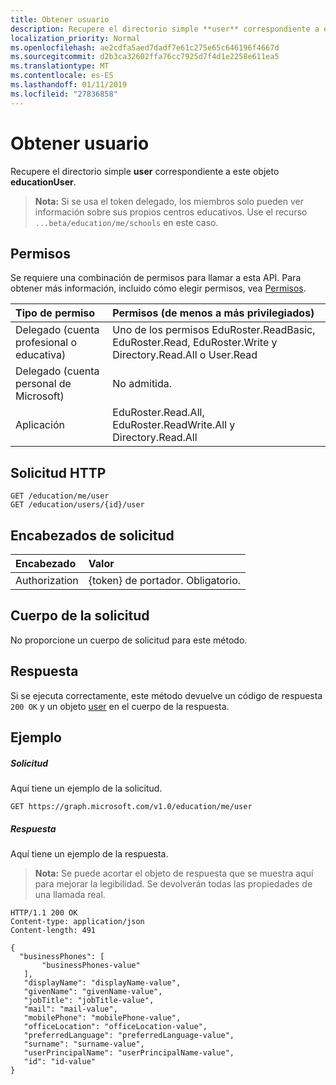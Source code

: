 ```yaml
---
title: Obtener usuario
description: Recupere el directorio simple **user** correspondiente a este objeto **educationUser**.
localization_priority: Normal
ms.openlocfilehash: ae2cdfa5aed7dadf7e61c275e65c646196f4667d
ms.sourcegitcommit: d2b3ca32602ffa76cc7925d7f4d1e2258e611ea5
ms.translationtype: MT
ms.contentlocale: es-ES
ms.lasthandoff: 01/11/2019
ms.locfileid: "27836858"
---
```

# <a name="get-user"></a>Obtener usuario

Recupere el directorio simple **user** correspondiente a este objeto **educationUser**.

>**Nota:** Si se usa el token delegado, los miembros solo pueden ver información sobre sus propios centros educativos. Use el recurso `...beta/education/me/schools` en este caso.

## <a name="permissions"></a>Permisos
Se requiere una combinación de permisos para llamar a esta API. Para obtener más información, incluido cómo elegir permisos, vea [Permisos](/graph/permissions-reference).

|Tipo de permiso      | Permisos (de menos a más privilegiados)              |
|:--------------------|:---------------------------------------------------------|
|Delegado (cuenta profesional o educativa) |  Uno de los permisos EduRoster.ReadBasic, EduRoster.Read, EduRoster.Write y Directory.Read.All o User.Read|
|Delegado (cuenta personal de Microsoft) |  No admitida.  |
|Aplicación | EduRoster.Read.All, EduRoster.ReadWrite.All y Directory.Read.All| 

## <a name="http-request"></a>Solicitud HTTP
<!-- { "blockType": "ignored" } -->
```http
GET /education/me/user
GET /education/users/{id}/user
```
## <a name="request-headers"></a>Encabezados de solicitud
| Encabezado       | Valor |
|:---------------|:--------|
| Authorization  | {token} de portador. Obligatorio.  |

## <a name="request-body"></a>Cuerpo de la solicitud
No proporcione un cuerpo de solicitud para este método.
## <a name="response"></a>Respuesta
Si se ejecuta correctamente, este método devuelve un código de respuesta `200 OK` y un objeto [user](../resources/user.md) en el cuerpo de la respuesta.
## <a name="example"></a>Ejemplo
##### <a name="request"></a>Solicitud
Aquí tiene un ejemplo de la solicitud.
<!-- {
  "blockType": "request",
  "name": "get_user"
}-->
```http
GET https://graph.microsoft.com/v1.0/education/me/user
```
##### <a name="response"></a>Respuesta
Aquí tiene un ejemplo de la respuesta. 

>**Nota:** Se puede acortar el objeto de respuesta que se muestra aquí para mejorar la legibilidad. Se devolverán todas las propiedades de una llamada real.

<!-- {
  "blockType": "response",
  "truncated": true,
  "@odata.type": "microsoft.graph.user",
  "isCollection": false
} -->
```http
HTTP/1.1 200 OK
Content-type: application/json
Content-length: 491

{
  "businessPhones": [
       "businessPhones-value"
   ],
   "displayName": "displayName-value",
   "givenName": "givenName-value",
   "jobTitle": "jobTitle-value",
   "mail": "mail-value",
   "mobilePhone": "mobilePhone-value",
   "officeLocation": "officeLocation-value",
   "preferredLanguage": "preferredLanguage-value",
   "surname": "surname-value",
   "userPrincipalName": "userPrincipalName-value",
   "id": "id-value"
}
```

<!-- uuid: FC4AAF57-A0ED-4899-B104-A8B89B72AD5A
2015-10-25 14:57:30 UTC -->
<!-- {
  "type": "#page.annotation",
  "description": "Get user",
  "keywords": "",
  "section": "documentation",
  "tocPath": ""
}-->

